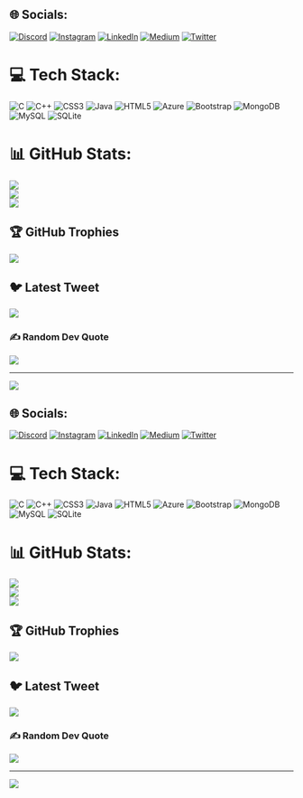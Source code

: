 
## 🌐 Socials:
[![Discord](https://img.shields.io/badge/Discord-%237289DA.svg?logo=discord&logoColor=white)](https://discord.gg/vivekkumarsingh#1314) [![Instagram](https://img.shields.io/badge/Instagram-%23E4405F.svg?logo=Instagram&logoColor=white)](https://instagram.com/singhvivekkumar309) [![LinkedIn](https://img.shields.io/badge/LinkedIn-%230077B5.svg?logo=linkedin&logoColor=white)](https://linkedin.com/in/singhvivekkumar309) [![Medium](https://img.shields.io/badge/Medium-12100E?logo=medium&logoColor=white)](https://medium.com/@@singhvivekkumar309) [![Twitter](https://img.shields.io/badge/Twitter-%231DA1F2.svg?logo=Twitter&logoColor=white)](https://twitter.com/@Vivek20022001) 

# 💻 Tech Stack:
![C](https://img.shields.io/badge/c-%2300599C.svg?style=for-the-badge&logo=c&logoColor=white) ![C++](https://img.shields.io/badge/c++-%2300599C.svg?style=for-the-badge&logo=c%2B%2B&logoColor=white) ![CSS3](https://img.shields.io/badge/css3-%231572B6.svg?style=for-the-badge&logo=css3&logoColor=white) ![Java](https://img.shields.io/badge/java-%23ED8B00.svg?style=for-the-badge&logo=java&logoColor=white) ![HTML5](https://img.shields.io/badge/html5-%23E34F26.svg?style=for-the-badge&logo=html5&logoColor=white) ![Azure](https://img.shields.io/badge/azure-%230072C6.svg?style=for-the-badge&logo=azure-devops&logoColor=white) ![Bootstrap](https://img.shields.io/badge/bootstrap-%23563D7C.svg?style=for-the-badge&logo=bootstrap&logoColor=white) ![MongoDB](https://img.shields.io/badge/MongoDB-%234ea94b.svg?style=for-the-badge&logo=mongodb&logoColor=white) ![MySQL](https://img.shields.io/badge/mysql-%2300f.svg?style=for-the-badge&logo=mysql&logoColor=white) ![SQLite](https://img.shields.io/badge/sqlite-%2307405e.svg?style=for-the-badge&logo=sqlite&logoColor=white)
# 📊 GitHub Stats:
![](https://github-readme-stats.vercel.app/api?username=singhvivekkumar&theme=tokyonight&hide_border=true&include_all_commits=true&count_private=true)<br/>
![](https://github-readme-streak-stats.herokuapp.com/?user=singhvivekkumar&theme=tokyonight&hide_border=true)<br/>
![](https://github-readme-stats.vercel.app/api/top-langs/?username=singhvivekkumar&theme=tokyonight&hide_border=true&include_all_commits=true&count_private=true&layout=compact)

## 🏆 GitHub Trophies
![](https://github-profile-trophy.vercel.app/?username=singhvivekkumar&theme=juicyfresh&no-frame=true&no-bg=false&margin-w=4)

## 🐦 Latest Tweet
[![](https://gtce.itsvg.in/api?username=@Vivek20022001)](https://github.com/VishwaGauravIn/github-twitter-card-embed)

### ✍️ Random Dev Quote
![](https://quotes-github-readme.vercel.app/api?type=horizontal&theme=radical)

---
[![](https://visitcount.itsvg.in/api?id=singhvivekkumar&icon=0&color=0)](https://visitcount.itsvg.in)

<!-- Proudly created with GPRM ( https://gprm.itsvg.in ) -->
## 🌐 Socials:
[![Discord](https://img.shields.io/badge/Discord-%237289DA.svg?logo=discord&logoColor=white)](https://discord.gg/vivekkumarsingh#1314) [![Instagram](https://img.shields.io/badge/Instagram-%23E4405F.svg?logo=Instagram&logoColor=white)](https://instagram.com/singhvivekkumar309) [![LinkedIn](https://img.shields.io/badge/LinkedIn-%230077B5.svg?logo=linkedin&logoColor=white)](https://linkedin.com/in/singhvivekkumar309) [![Medium](https://img.shields.io/badge/Medium-12100E?logo=medium&logoColor=white)](https://medium.com/@@singhvivekkumar309) [![Twitter](https://img.shields.io/badge/Twitter-%231DA1F2.svg?logo=Twitter&logoColor=white)](https://twitter.com/@Vivek20022001) 

# 💻 Tech Stack:
![C](https://img.shields.io/badge/c-%2300599C.svg?style=for-the-badge&logo=c&logoColor=white) ![C++](https://img.shields.io/badge/c++-%2300599C.svg?style=for-the-badge&logo=c%2B%2B&logoColor=white) ![CSS3](https://img.shields.io/badge/css3-%231572B6.svg?style=for-the-badge&logo=css3&logoColor=white) ![Java](https://img.shields.io/badge/java-%23ED8B00.svg?style=for-the-badge&logo=java&logoColor=white) ![HTML5](https://img.shields.io/badge/html5-%23E34F26.svg?style=for-the-badge&logo=html5&logoColor=white) ![Azure](https://img.shields.io/badge/azure-%230072C6.svg?style=for-the-badge&logo=azure-devops&logoColor=white) ![Bootstrap](https://img.shields.io/badge/bootstrap-%23563D7C.svg?style=for-the-badge&logo=bootstrap&logoColor=white) ![MongoDB](https://img.shields.io/badge/MongoDB-%234ea94b.svg?style=for-the-badge&logo=mongodb&logoColor=white) ![MySQL](https://img.shields.io/badge/mysql-%2300f.svg?style=for-the-badge&logo=mysql&logoColor=white) ![SQLite](https://img.shields.io/badge/sqlite-%2307405e.svg?style=for-the-badge&logo=sqlite&logoColor=white)
# 📊 GitHub Stats:
![](https://github-readme-stats.vercel.app/api?username=singhvivekkumar&theme=tokyonight&hide_border=true&include_all_commits=true&count_private=true)<br/>
![](https://github-readme-streak-stats.herokuapp.com/?user=singhvivekkumar&theme=tokyonight&hide_border=true)<br/>
![](https://github-readme-stats.vercel.app/api/top-langs/?username=singhvivekkumar&theme=tokyonight&hide_border=true&include_all_commits=true&count_private=true&layout=compact)

## 🏆 GitHub Trophies
![](https://github-profile-trophy.vercel.app/?username=singhvivekkumar&theme=juicyfresh&no-frame=true&no-bg=false&margin-w=4)

## 🐦 Latest Tweet
[![](https://gtce.itsvg.in/api?username=@Vivek20022001)](https://github.com/VishwaGauravIn/github-twitter-card-embed)

### ✍️ Random Dev Quote
![](https://quotes-github-readme.vercel.app/api?type=horizontal&theme=radical)

---
[![](https://visitcount.itsvg.in/api?id=singhvivekkumar&icon=0&color=0)](https://visitcount.itsvg.in)

<!-- Proudly created with GPRM ( https://gprm.itsvg.in ) -->
